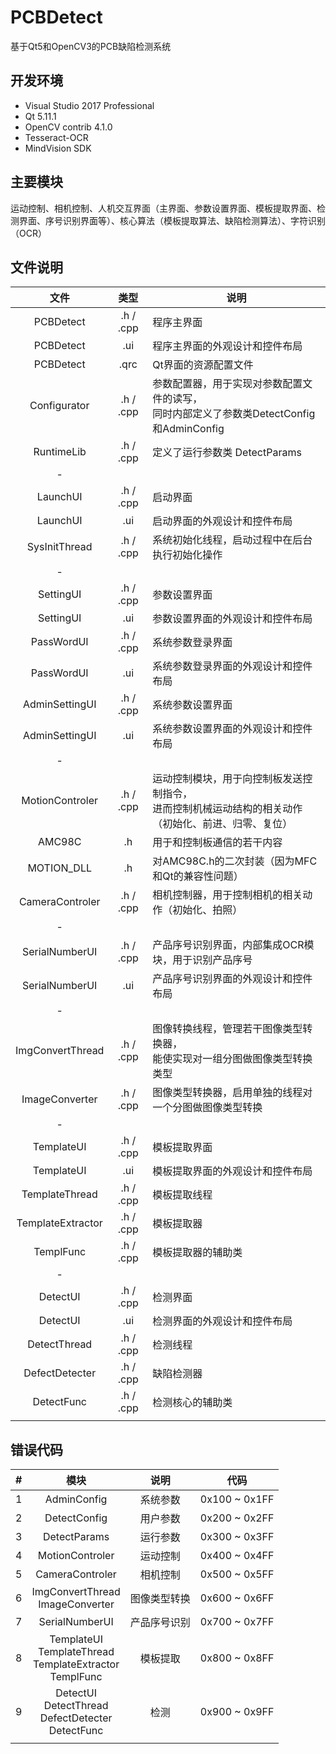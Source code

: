 # PCBDetect
基于Qt5和OpenCV3的PCB缺陷检测系统

## 开发环境  

* Visual Studio 2017 Professional  
* Qt 5.11.1  
* OpenCV contrib 4.1.0  
* Tesseract-OCR  
* MindVision SDK  

## 主要模块  
运动控制、相机控制、人机交互界面（主界面、参数设置界面、模板提取界面、检测界面、序号识别界面等）、核心算法（模板提取算法、缺陷检测算法）、字符识别（OCR）  

## 文件说明

| 文件 | 类型 | 说明 |
| :---: | :---: | ----- |
| PCBDetect | .h / .cpp | 程序主界面 |
| PCBDetect | .ui | 程序主界面的外观设计和控件布局 |
| PCBDetect | .qrc | Qt界面的资源配置文件 |
| Configurator | .h / .cpp | 参数配置器，用于实现对参数配置文件的读写，<br>同时内部定义了参数类DetectConfig和AdminConfig |
| RuntimeLib | .h / .cpp | 定义了运行参数类 DetectParams |
| - |  |  |
| LaunchUI | .h / .cpp | 启动界面 |
| LaunchUI | .ui | 启动界面的外观设计和控件布局 |
| SysInitThread | .h / .cpp | 系统初始化线程，启动过程中在后台执行初始化操作 |
| - |  |  |
| SettingUI | .h / .cpp | 参数设置界面 |
| SettingUI | .ui | 参数设置界面的外观设计和控件布局 |
| PassWordUI | .h / .cpp | 系统参数登录界面 |
| PassWordUI | .ui | 系统参数登录界面的外观设计和控件布局 |
| AdminSettingUI | .h / .cpp | 系统参数设置界面 |
| AdminSettingUI | .ui | 系统参数设置界面的外观设计和控件布局 |
| - |  |  |
| MotionControler | .h / .cpp | 运动控制模块，用于向控制板发送控制指令，<br/>进而控制机械运动结构的相关动作（初始化、前进、归零、复位） |
| AMC98C | .h | 用于和控制板通信的若干内容 |
| MOTION_DLL | .h | 对AMC98C.h的二次封装（因为MFC和Qt的兼容性问题） |
| CameraControler | .h / .cpp | 相机控制器，用于控制相机的相关动作（初始化、拍照） |
| - |  |  |
| SerialNumberUI | .h / .cpp | 产品序号识别界面，内部集成OCR模块，用于识别产品序号 |
| SerialNumberUI | .ui | 产品序号识别界面的外观设计和控件布局 |
| - |  |  |
| ImgConvertThread | .h / .cpp | 图像转换线程，管理若干图像类型转换器，<br> 能使实现对一组分图做图像类型转换类型 |
| ImageConverter | .h / .cpp | 图像类型转换器，启用单独的线程对一个分图做图像类型转换 |
| - |  |  |
| TemplateUI | .h / .cpp | 模板提取界面 |
| TemplateUI | .ui | 模板提取界面的外观设计和控件布局 |
| TemplateThread | .h / .cpp | 模板提取线程 |
| TemplateExtractor | .h / .cpp | 模板提取器 |
| TemplFunc | .h / .cpp |  模板提取器的辅助类 |
| - |  |  |
| DetectUI | .h / .cpp | 检测界面 |
| DetectUI | .ui | 检测界面的外观设计和控件布局 |
| DetectThread | .h / .cpp | 检测线程 |
| DefectDetecter | .h / .cpp | 缺陷检测器 |
| DetectFunc | .h / .cpp | 检测核心的辅助类 |
|                   |           |                                                              |

## 错误代码  



| # | 模块 | 说明 | 代码 |
| :---:| :---: | :---: | :---: |
| 1 | AdminConfig | 系统参数 | 0x100 ~ 0x1FF |
| 2 | DetectConfig | 用户参数 | 0x200 ~ 0x2FF |
| 3 | DetectParams | 运行参数 | 0x300 ~ 0x3FF |
| 4 | MotionControler | 运动控制 | 0x400 ~ 0x4FF |
| 5 | CameraControler | 相机控制 | 0x500 ~ 0x5FF |
| 6 | ImgConvertThread <br/>ImageConverter | 图像类型转换 | 0x600 ~ 0x6FF |
| 7 | SerialNumberUI | 产品序号识别 | 0x700 ~ 0x7FF |
| 8 | TemplateUI<br/>TemplateThread<br/>TemplateExtractor<br/>TemplFunc | 模板提取 | 0x800 ~ 0x8FF |
| 9 | DetectUI<br/>DetectThread<br/>DefectDetecter<br/>DetectFunc | 检测 | 0x900 ~ 0x9FF |
|  |  |  |  |



